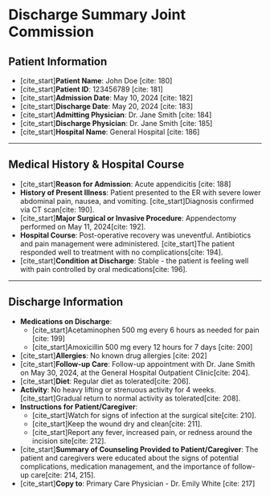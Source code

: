 # Discharge Summary Joint Commission

## Patient Information

- [cite_start]**Patient Name**: John Doe [cite: 180]
- [cite_start]**Patient ID**: 123456789 [cite: 181]
- [cite_start]**Admission Date**: May 10, 2024 [cite: 182]
- [cite_start]**Discharge Date**: May 20, 2024 [cite: 183]
- [cite_start]**Admitting Physician**: Dr. Jane Smith [cite: 184]
- [cite_start]**Discharge Physician**: Dr. Jane Smith [cite: 185]
- [cite_start]**Hospital Name**: General Hospital [cite: 186]

---

## Medical History & Hospital Course

- [cite_start]**Reason for Admission**: Acute appendicitis [cite: 188]
- **History of Present Illness**: Patient presented to the ER with severe lower abdominal pain, nausea, and vomiting. [cite_start]Diagnosis confirmed via CT scan[cite: 190].
- [cite_start]**Major Surgical or Invasive Procedure**: Appendectomy performed on May 11, 2024[cite: 192].
- **Hospital Course**: Post-operative recovery was uneventful. Antibiotics and pain management were administered. [cite_start]The patient responded well to treatment with no complications[cite: 194].
- [cite_start]**Condition at Discharge**: Stable - the patient is feeling well with pain controlled by oral medications[cite: 196].

---

## Discharge Information

- **Medications on Discharge**:
  - [cite_start]Acetaminophen 500 mg every 6 hours as needed for pain [cite: 199]
  - [cite_start]Amoxicillin 500 mg every 12 hours for 7 days [cite: 200]
- [cite_start]**Allergies**: No known drug allergies [cite: 202]
- [cite_start]**Follow-up Care**: Follow-up appointment with Dr. Jane Smith on May 30, 2024, at the General Hospital Outpatient Clinic[cite: 204].
- [cite_start]**Diet**: Regular diet as tolerated[cite: 206].
- **Activity**: No heavy lifting or strenuous activity for 4 weeks. [cite_start]Gradual return to normal activity as tolerated[cite: 208].
- **Instructions for Patient/Caregiver**:
  - [cite_start]Watch for signs of infection at the surgical site[cite: 210].
  - [cite_start]Keep the wound dry and clean[cite: 211].
  - [cite_start]Report any fever, increased pain, or redness around the incision site[cite: 212].
- [cite_start]**Summary of Counseling Provided to Patient/Caregiver**: The patient and caregivers were educated about the signs of potential complications, medication management, and the importance of follow-up care[cite: 214, 215].
- [cite_start]**Copy to**: Primary Care Physician - Dr. Emily White [cite: 217]
